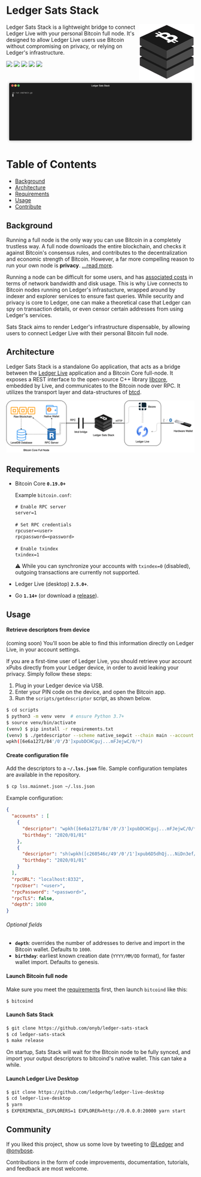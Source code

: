 # Ledger Sats Stack

<img src="/docs/logo.png" align="right" 
    alt="Legder Sats Stack logo by Anton Lovchikov" width="150">

</h1>

Ledger Sats Stack is a lightweight bridge to connect Ledger Live with your personal Bitcoin full node. It's designed to allow Ledger Live users use Bitcoin without compromising on privacy, or relying on Ledger's infrastructure.

<p>
  <img src="https://github.com/onyb/ledger-sats-stack/workflows/Build/badge.svg" />
  <img src="https://github.com/onyb/ledger-sats-stack/workflows/reviewdog/badge.svg" />
  <img src="https://github.com/onyb/ledger-sats-stack/workflows/Integration%20tests/badge.svg" />
  <img src="https://github.com/onyb/ledger-sats-stack/workflows/Regression%20tests/badge.svg" />
  <img src="https://img.shields.io/badge/Go-%3E%3D1.13-orange.svg" />
</p>


<img src="docs/txindex_enabled.gif" align="center" />


# Table of Contents

- [Background](#background)
- [Architecture](#architecture)
- [Requirements](#requirements)
- [Usage](#usage)
- [Contribute](#contribute)

## Background

Running a full node is the only way you can use Bitcoin in a completely trustless way. A full node downloads the entire blockchain, and checks it against Bitcoin's consensus rules, and contributes to the decentralization and economic strength of Bitcoin. However, a far more compelling reason to run your own node is **privacy**. [...read more](https://en.bitcoin.it/wiki/Full_node).

Running a node can be difficult for some users, and has [associated costs](https://bitcoin.org/en/full-node#costs-and-warnings) in terms of network bandwidth and disk usage. This is why Live connects to Bitcoin nodes running on Ledger's infrastucture, wrapped around by indexer and explorer services to ensure fast queries. While security and privacy is core to Ledger, one can make a theoretical case that Ledger can spy on transaction details, or even censor certain addresses from using Ledger's services.

Sats Stack aims to render Ledger's infrastructure dispensable, by allowing users to connect Ledger Live with their personal Bitcoin full node.


## Architecture

Ledger Sats Stack is a standalone Go application, that acts as a bridge between the [Ledger Live](http://ledger.com/live) application and a Bitcoin Core full-node. It exposes a REST interface to the open-source C++ library [libcore](https://github.com/LedgerHQ/lib-ledger-core), embedded by Live, and communicates to the Bitcoin node over RPC. It utilizes the transport layer and data-structures of [btcd](https://github.com/btcsuite/btcd).

<p align="center">
  <img src="/docs/architecture.png"/>
</p>

## Requirements

- Bitcoin Core **`0.19.0+`**

  Example `bitcoin.conf`:
  ```
  # Enable RPC server
  server=1
    
  # Set RPC credentials
  rpcuser=<user>
  rpcpassword=<password>
    
  # Enable txindex
  txindex=1
  ```
  ⚠️ While you can synchronize your accounts with `txindex=0` (disabled), outgoing
  transactions are currently not supported.

- Ledger Live (desktop) **`2.5.0+`**.
- Go **`1.14+`** (or download a [release](https://github.com/onyb/ledger-sats-stack/releases)).

## Usage

#### Retrieve descriptors from device

(coming soon) You'll soon be able to find this information directly on Ledger Live,
in your account settings.

If you are a first-time user of Ledger Live, you should retrieve your account xPubs
directly from your Ledger device, in order to avoid leaking your privacy. Simply follow
these steps:

1. Plug in your Ledger device via USB.
2. Enter your PIN code on the device, and open the Bitcoin app.
3. Run the `scripts/getdescriptor` script, as shown below.

```bash
$ cd scripts
$ python3 -m venv venv  # ensure Python 3.7+
$ source venv/bin/activate
(venv) $ pip install -r requirements.txt
(venv) $ ./getdescriptor --scheme native_segwit --chain main --account 3
wpkh([6e6a1271/84'/0'/3']xpubDCHCguj...mFJejwC/0/*)
```

#### Create configuration file

Add the descriptors to a **`~/.lss.json`** file.
Sample configuration templates are available in the repository.

```sh
$ cp lss.mainnet.json ~/.lss.json
```

Example configuration:

```json
{
  "accounts" : [
    {
      "descriptor": "wpkh([6e6a1271/84'/0'/3']xpubDCHCguj...mFJejwC/0/*)",
      "birthday": "2020/01/01"
    },
    {
      "descriptor": "sh(wpkh([c260546c/49'/0'/1']xpub6D5dhQj...NiDn3ef/0/*))",
      "birthday": "2020/01/01"
    }
  ],
  "rpcURL": "localhost:8332",
  "rpcUser": "<user>",
  "rpcPassword": "<password>",
  "rpcTLS": false,
  "depth": 1000
}
```

###### Optional fields
- **`depth`**: overrides the number of addresses to derive and import in the Bitcoin wallet. Defaults to `1000`.
- **`birthday`**: earliest known creation date (`YYYY/MM/DD` format), for faster wallet import. Defaults to genesis.

#### Launch Bitcoin full node

Make sure you meet the [requirements](#requirements) first, then launch `bitcoind` like this:

```bash
$ bitcoind
```

#### Launch Sats Stack

```sh
$ git clone https://github.com/onyb/ledger-sats-stack
$ cd ledger-sats-stack
$ make release
```

On startup, Sats Stack will wait for the Bitcoin node to be fully synced,
and import your output descriptors to bitcoind's native wallet. This can
take a while.

#### Launch Ledger Live Desktop

```sh
$ git clone https://github.com/ledgerhq/ledger-live-desktop
$ cd ledger-live-desktop
$ yarn
$ EXPERIMENTAL_EXPLORERS=1 EXPLORER=http://0.0.0.0:20000 yarn start
```

## Community

If you liked this project, show us some love by tweeting to [@Ledger](https://twitter.com/Ledger)
and [@onybose](https://twitter.com/onybose).

Contributions in the form of code improvements, documentation, tutorials,
and feedback are most welcome.